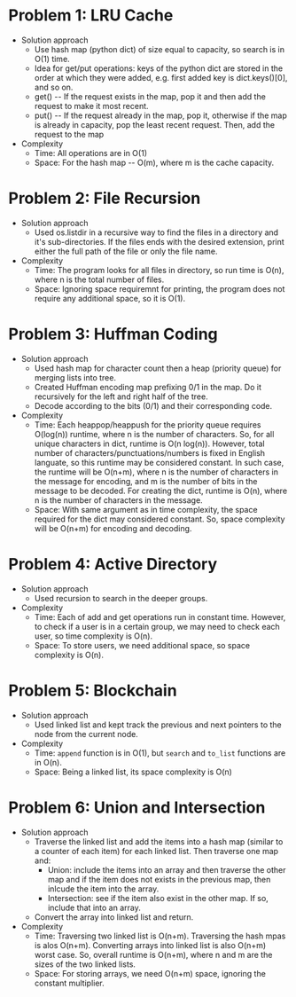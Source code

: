 # Problem 1: LRU Cache
* Solution approach
  * Use hash map (python dict) of size equal to capacity, so search is in O(1) time.
  * Idea for get/put operations: keys of the python dict are stored in the order at which they were added, e.g. first added key is dict.keys()[0], and so on.
  * get() -- If the request exists in the map, pop it and then add the request to make it most recent.
  * put() -- If the request already in the map, pop it, otherwise if the map is already in capacity, pop the least recent request. Then, add the request to the map
* Complexity
  * Time: All operations are in O(1)
  * Space: For the hash map -- O(m), where m is the cache capacity.

# Problem 2: File Recursion
* Solution approach
  * Used os.listdir in a recursive way to find the files in a directory and it's sub-directories. If the files ends with the desired extension, print either the full path of the file or only the file name.
* Complexity
  * Time: The program looks for all files in directory, so run time is O(n), where n is the total number of files.
  * Space: Ignoring space requiremnt for printing, the program does not require any additional space, so it is O(1).
  
# Problem 3: Huffman Coding
* Solution approach
  * Used hash map for character count then a heap (priority queue) for merging lists into tree.
  * Created Huffman encoding map prefixing 0/1 in the map. Do it recursively for the left and right half of the tree.
  * Decode according to the bits (0/1) and their corresponding code.
* Complexity
  * Time: Each heappop/heappush for the priority queue requires O(log(n)) runtime, where n is the number of characters. So, for all unique characters in dict, runtime is O(n log(n)). However, total number of characters/punctuations/numbers is fixed in English languate, so this runtime may be considered constant. In such case, the runtime will be O(n+m), where n is the number of characters in the message for encoding, and m is the number of bits in the message to be decoded. For creating the dict, runtime is O(n), where n is the number of characters in the message. 
  * Space: With same argument as in time complexity, the space required for the dict may considered constant. So, space complexity will be O(n+m) for encoding and decoding.
  
# Problem 4: Active Directory
* Solution approach
  * Used recursion to search in the deeper groups.
* Complexity
  * Time: Each of add and get operations run in constant time. However, to check if a user is in a certain group, we may need to check each user, so time complexity is O(n).
  * Space: To store users, we need additional space, so space complexity is O(n).
  
# Problem 5: Blockchain
* Solution approach
  * Used linked list and kept track the previous and next pointers to the node from the current node.
* Complexity
  * Time: `append` function is in O(1), but `search` and `to_list` functions are in O(n).
  * Space: Being a linked list, its space complexity is O(n)
  
# Problem 6: Union and Intersection
* Solution approach
  * Traverse the linked list and add the items into a hash map (similar to a counter of each item) for each linked list. Then traverse one map and:
    * Union: include the items into an array and then traverse the other map and if the item does not exists in the previous map, then inlcude the item into the array.
    * Intersection: see if the item also exist in the other map. If so, include that into an array.
  * Convert the array into linked list and return.
* Complexity
  * Time: Traversing two linked list is O(n+m). Traversing the hash mpas is alos O(n+m). Converting arrays into linked list is also O(n+m) worst case. So, overall runtime is O(n+m), where n and m are the sizes of the two linked lists.
  * Space: For storing arrays, we need O(n+m) space, ignoring the constant multiplier.
  
